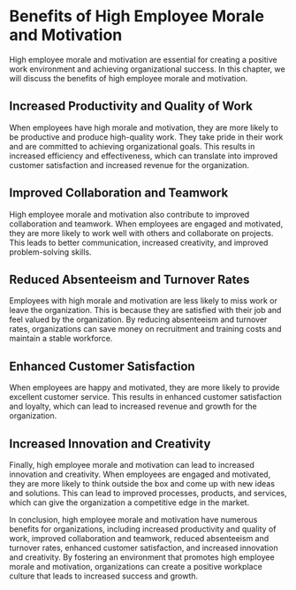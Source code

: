 # Benefits of High Employee Morale and Motivation

High employee morale and motivation are essential for creating a positive work environment and achieving organizational success. In this chapter, we will discuss the benefits of high employee morale and motivation.

Increased Productivity and Quality of Work
------------------------------------------

When employees have high morale and motivation, they are more likely to be productive and produce high-quality work. They take pride in their work and are committed to achieving organizational goals. This results in increased efficiency and effectiveness, which can translate into improved customer satisfaction and increased revenue for the organization.

Improved Collaboration and Teamwork
-----------------------------------

High employee morale and motivation also contribute to improved collaboration and teamwork. When employees are engaged and motivated, they are more likely to work well with others and collaborate on projects. This leads to better communication, increased creativity, and improved problem-solving skills.

Reduced Absenteeism and Turnover Rates
--------------------------------------

Employees with high morale and motivation are less likely to miss work or leave the organization. This is because they are satisfied with their job and feel valued by the organization. By reducing absenteeism and turnover rates, organizations can save money on recruitment and training costs and maintain a stable workforce.

Enhanced Customer Satisfaction
------------------------------

When employees are happy and motivated, they are more likely to provide excellent customer service. This results in enhanced customer satisfaction and loyalty, which can lead to increased revenue and growth for the organization.

Increased Innovation and Creativity
-----------------------------------

Finally, high employee morale and motivation can lead to increased innovation and creativity. When employees are engaged and motivated, they are more likely to think outside the box and come up with new ideas and solutions. This can lead to improved processes, products, and services, which can give the organization a competitive edge in the market.

In conclusion, high employee morale and motivation have numerous benefits for organizations, including increased productivity and quality of work, improved collaboration and teamwork, reduced absenteeism and turnover rates, enhanced customer satisfaction, and increased innovation and creativity. By fostering an environment that promotes high employee morale and motivation, organizations can create a positive workplace culture that leads to increased success and growth.
